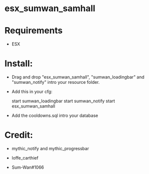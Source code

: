 # esx_sumwan_samhall

# Requirements

* ESX

# Install:

* Drag and drop "esx_sumwan_samhall", "sumwan_loadingbar" and "sumwan_notify" intro your resource folder.

* Add this in your cfg:

  start sumwan_loadingbar
  start sumwan_notify
  start esx_sumwan_samhall
  
* Add the cooldowns.sql intro your database


# Credit:

* mythic_notify and mythic_progressbar

* loffe_carthief

* Sum-Wan#1066
